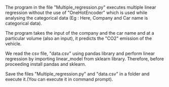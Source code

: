 The program in the file "Multiple_regression.py" executes multiple linear regression without the use of "OneHotEncoder" which is used while
analysing the categorical data (Eg : Here, Company and Car name is categorical data).

The program takes the input of the company and the car name and at a particular volume (also an input), it predicts the "CO2" emission of the vehicle.

We read the csv file, "data.csv" using pandas library and perform linear regression by importing linear_model from sklearn library.
Therefore, before proceeding install pandas and sklearn.

Save the files "Multiple_regression.py" and "data.csv" in a folder and execute it.(You can execute it in command prompt).
